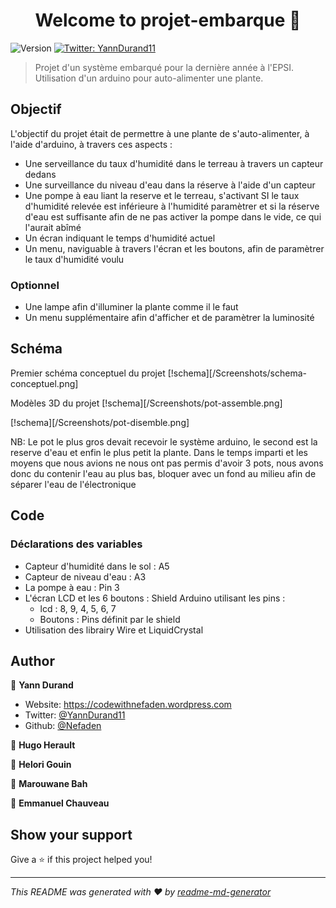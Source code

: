 <h1 align="center">Welcome to projet-embarque 👋</h1>
<p>
  <img alt="Version" src="https://img.shields.io/badge/version-0.0.1-blue.svg?cacheSeconds=2592000" />
  <a href="https://twitter.com/YannDurand11" target="_blank">
    <img alt="Twitter: YannDurand11" src="https://img.shields.io/twitter/follow/YannDurand11.svg?style=social" />
  </a>
</p>

> Projet d'un système embarqué pour la dernière année à l'EPSI. Utilisation d'un arduino pour auto-alimenter une plante.

## Objectif

L'objectif du projet était de permettre à une plante de s'auto-alimenter, à l'aide d'arduino, à travers ces aspects :
* Une serveillance du taux d'humidité dans le terreau à travers un capteur dedans
* Une surveillance du niveau d'eau dans la réserve à l'aide d'un capteur
* Une pompe à eau liant la reserve et le terreau, s'activant SI le taux d'humidité relevée est inférieure à l'humidité paramètrer et si la réserve d'eau est suffisante afin de ne pas activer la pompe dans le vide, ce qui l'aurait abîmé
* Un écran indiquant le temps d'humidité actuel
* Un menu, naviguable à travers l'écran et les boutons, afin de paramètrer le taux d'humidité voulu

### Optionnel

* Une lampe afin d'illuminer la plante comme il le faut
* Un menu supplémentaire afin d'afficher et de paramètrer la luminosité

## Schéma

Premier schéma conceptuel du projet
[!schema][/Screenshots/schema-conceptuel.png]

Modèles 3D du projet
[!schema][/Screenshots/pot-assemble.png]

[!schema][/Screenshots/pot-disemble.png]

NB: Le pot le plus gros devait recevoir le système arduino, le second est la reserve d'eau et enfin le plus petit la plante. Dans le temps imparti et les moyens que nous avions ne nous ont pas permis d'avoir 3 pots, nous avons donc du contenir l'eau au plus bas, bloquer avec un fond au milieu afin de séparer l'eau de l'électronique

## Code

### Déclarations des variables

* Capteur d'humidité dans le sol : A5
* Capteur de niveau d'eau : A3
* La pompe à eau : Pin 3
* L'écran LCD et les 6 boutons : Shield Arduino utilisant les pins :
  * lcd : 8, 9, 4, 5, 6, 7
  * Boutons : Pins définit par le shield
* Utilisation des librairy Wire et LiquidCrystal

## Author

👤 **Yann Durand**

* Website: https://codewithnefaden.wordpress.com
* Twitter: [@YannDurand11](https://twitter.com/YannDurand11)
* Github: [@Nefaden](https://github.com/Nefaden)

👤 **Hugo Herault**

👤 **Helori Gouin**

👤 **Marouwane Bah**

👤 **Emmanuel Chauveau**

## Show your support

Give a ⭐️ if this project helped you!

***
_This README was generated with ❤️ by [readme-md-generator](https://github.com/kefranabg/readme-md-generator)_
